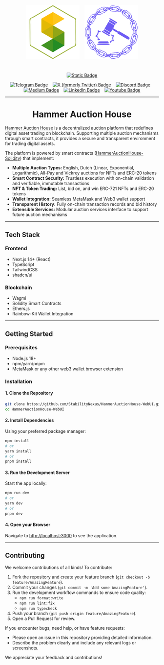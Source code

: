 <!-- Don't delete it -->
<div name="readme-top"></div>

<!-- Organization Logo -->
<div align="center" style="display: flex; align-items: center; justify-content: center; gap: 16px;">
  <img alt="Stability Nexus" src="public/stability.svg" width="175">
  <!-- <img src="public/cross.svg" width="30" style="margin: 0;" /> -->
  <img src="public/logo-white.svg" width="175" />
</div>

&nbsp;

<!-- Organization Name -->
<div align="center">

[![Static Badge](https://img.shields.io/badge/Stability_Nexus-/HAH-228B22?style=for-the-badge&labelColor=FFC517)](https://hah.stability.nexus/)

<!-- Correct deployed url to be added -->

</div>

<!-- Organization/Project Social Handles -->
<p align="center">
<!-- Telegram -->
<a href="https://t.me/StabilityNexus">
<img src="https://img.shields.io/badge/Telegram-black?style=flat&logo=telegram&logoColor=white&logoSize=auto&color=24A1DE" alt="Telegram Badge"/></a>
&nbsp;&nbsp;
<!-- X (formerly Twitter) -->
<a href="https://x.com/StabilityNexus">
<img src="https://img.shields.io/twitter/follow/StabilityNexus" alt="X (formerly Twitter) Badge"/></a>
&nbsp;&nbsp;
<!-- Discord -->
<a href="https://discord.gg/YzDKeEfWtS">
<img src="https://img.shields.io/discord/995968619034984528?style=flat&logo=discord&logoColor=white&logoSize=auto&label=Discord&labelColor=5865F2&color=57F287" alt="Discord Badge"/></a>
&nbsp;&nbsp;
<!-- Medium -->
<a href="https://news.stability.nexus/">
  <img src="https://img.shields.io/badge/Medium-black?style=flat&logo=medium&logoColor=black&logoSize=auto&color=white" alt="Medium Badge"></a>
&nbsp;&nbsp;
<!-- LinkedIn -->
<a href="https://linkedin.com/company/stability-nexus">
  <img src="https://img.shields.io/badge/LinkedIn-black?style=flat&logo=LinkedIn&logoColor=white&logoSize=auto&color=0A66C2" alt="LinkedIn Badge"></a>
&nbsp;&nbsp;
<!-- Youtube -->
<a href="https://www.youtube.com/@StabilityNexus">
  <img src="https://img.shields.io/youtube/channel/subscribers/UCZOG4YhFQdlGaLugr_e5BKw?style=flat&logo=youtube&logoColor=white&logoSize=auto&labelColor=FF0000&color=FF0000" alt="Youtube Badge"></a>
</p>

---

<div align="center">
<h1>Hammer Auction House</h1>
</div>

[Hammer Auction House](https://hah.stability.nexus/) is a decentralized auction platform that redefines digital asset trading on blockchain. Supporting multiple auction mechanisms through smart contracts, it provides a secure and transparent environment for trading digital assets.

The platform is powered by smart contracts ([HammerAuctionHouse-Solidity](https://github.com/Stability-Nexus/HammerAuctionHouse-Solidity)) that implement:

- **Multiple Auction Types:** English, Dutch (Linear, Exponential, Logarithmic), All-Pay and Vickrey auctions for NFTs and ERC-20 tokens
- **Smart Contract Security:** Trustless execution with on-chain validation and verifiable, immutable transactions
- **NFT & Token Trading:** List, bid on, and win ERC-721 NFTs and ERC-20 tokens
- **Wallet Integration:** Seamless MetaMask and Web3 wallet support
- **Transparent History:** Fully on-chain transaction records and bid history
- **Extensible Services:** Modular auction services interface to support future auction mechanisms

---

## Tech Stack

### Frontend

- Next.js 14+ (React)
- TypeScript
- TailwindCSS
- shadcn/ui

### Blockchain

- Wagmi
- Solidity Smart Contracts
- Ethers.js
- Rainbow-Kit Wallet Integration

---

## Getting Started

### Prerequisites

- Node.js 18+
- npm/yarn/pnpm
- MetaMask or any other web3 wallet browser extension

### Installation

#### 1. Clone the Repository

```bash
git clone https://github.com/StabilityNexus/HammerAuctionHouse-WebUI.git
cd HammerAuctionHouse-WebUI
```

#### 2. Install Dependencies

Using your preferred package manager:

```bash
npm install
# or
yarn install
# or
pnpm install
```

#### 3. Run the Development Server

Start the app locally:

```bash
npm run dev
# or
yarn dev
# or
pnpm dev
```

#### 4. Open your Browser

Navigate to [http://localhost:3000](http://localhost:3000) to see the application.

---

## Contributing

We welcome contributions of all kinds! To contribute:

1. Fork the repository and create your feature branch (`git checkout -b feature/AmazingFeature`).
2. Commit your changes (`git commit -m 'Add some AmazingFeature'`).
3. Run the development workflow commands to ensure code quality:
   - `npm run format:write`
   - `npm run lint:fix`
   - `npm run typecheck`
4. Push your branch (`git push origin feature/AmazingFeature`).
5. Open a Pull Request for review.

If you encounter bugs, need help, or have feature requests:

- Please open an issue in this repository providing detailed information.
- Describe the problem clearly and include any relevant logs or screenshots.

We appreciate your feedback and contributions!
